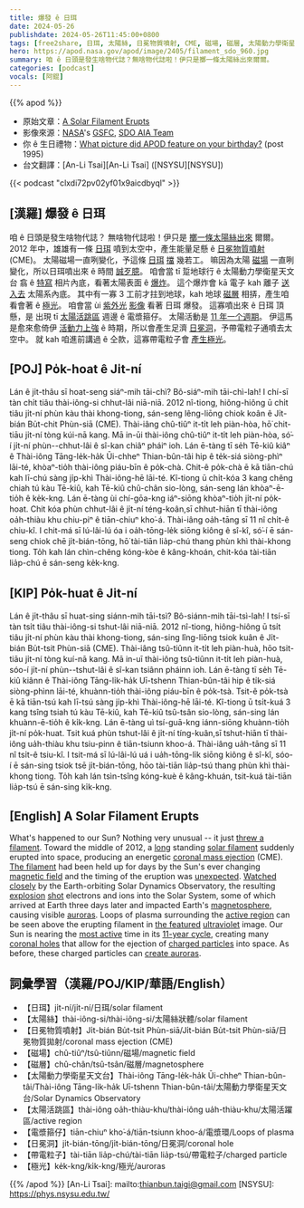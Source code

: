 ```yaml
---
title: 爆發 ê 日珥
date: 2024-05-26
publishdate: 2024-05-26T11:45:00+0800
tags: [free2share, 日珥, 太陽絲, 日冕物質噴射, CME, 磁場, 磁層, 太陽動力學衛星天文台, 電漿箍仔, 太陽活跳期, 日冕洞, 帶電粒子, 極光]
hero: https://apod.nasa.gov/apod/image/2405/filament_sdo_960.jpg
summary: 咱 ê 日頭是發生啥物代誌？無啥物代誌啦！伊只是擲一條太陽絲出來爾爾。
categories: [podcast]
vocals: [阿錕]
---
```


{{% apod %}}

- 原始文章：[A Solar Filament Erupts](https://apod.nasa.gov/apod/ap240526.html)
- 影像來源：[NASA](https://www.nasa.gov/)'s [GSFC](https://www.nasa.gov/goddard), [SDO AIA Team](https://sdo.gsfc.nasa.gov/)
- 你 ê 生日禮物：[What picture did APOD feature on your birthday?](https://apod.nasa.gov/apod/calendar/allyears.html) (post 1995)
- 台文翻譯：[An-Li Tsai][An-Li Tsai] ([NSYSU][NSYSU])

{{< podcast "clxdi72pv02yf01x9aicdbyql" >}}

## [漢羅] 爆發 ê 日珥
咱 ê 日頭是發生啥物代誌？
無啥物代誌啦！伊只是 [擲一條太陽絲出來][threw a filament] 爾爾。
2012 年中，雄雄有一條 [日珥][solar filament] 噴到太空中，產生能量足懸 ê [日冕物質噴射][coronal mass ejection] (CME)。
太陽磁場一直咧變化，予這條 [日珥][The filament] [擋][long] 幾若工。
嘛因為太陽 [磁場][magnetic field] 一直咧變化，所以日珥噴出來 ê 時間 [誠歹臆][unexpected]。
咱會當 tī 踅地球行 ê 太陽動力學衛星天文台 翕 ê [特寫][Watched closely] 相片內底，看著太陽表面 ê [爆炸][explosion]。
這个爆炸會 kā 電子 kah 離子 [送入去][shot] 太陽系內底。
其中有一寡 3 工前才拄到地球，kah 地球 [磁層][magnetosphere] 相挵，產生咱看會著 ê [極光][auroras]。
咱會當 ùi [紫外光][ultraviolet] [影像][the featured] 看著 日珥 爆發。
這寡噴出來 ê 日珥 頂懸，是 出現 tī [太陽活跳區][active region] 週邊 ê 電漿箍仔。
太陽活動是 [11 年一个週期][11-year cycle]。
伊這馬是愈來愈倚伊 [活動力上強][most active] ê 時期，所以會產生足濟 [日冕洞][coronal holes]，予帶電粒子通噴去太空中。
就 kah 咱進前講過 ê 仝款，這寡帶電粒子會 [產生極光][create auroras]。

## [POJ] Po̍k-hoat ê Ji̍t-ní
Lán ê ji̍t-thâu sī hoat-seng siáⁿ-mih tāi-chì?
Bô-siáⁿ-mih tāi-chì-lah!
I chí-sī tàn chi̍t tiâu thài-iông-si chhut-lâi niā-niā.
2012 nî-tiong, hiông-hiông ū chi̍t tiâu ji̍t-ní phùn kàu thài khong-tiong, sán-seng lêng-liōng chiok koân ê Ji̍t-bián Bu̍t-chit Phùn-siā (CME).
Thài-iâng chû-tiûⁿ it-ti̍t leh piàn-hòa, hō͘ chit-tiāu ji̍t-ní tòng kúi-nā kang.
Mā in-ūi thài-iông chû-tiûⁿ it-ti̍t leh piàn-hòa, só͘-í ji̍t-ní phùn--chhut-lâi ê sî-kan chiâⁿ pháiⁿ ioh.
Lán ē-tàng tī se̍h Tē-kiû kiâⁿ ê Thài-iông Tāng-le̍k-ha̍k Ūi-chheⁿ Thian-bûn-tâi hip ê te̍k-siá siòng-phìⁿ lāi-té, khòaⁿ-tio̍h thài-iông piáu-bīn ê po̍k-chà.
Chit-ê po̍k-chà ē kā tiān-chú kah lī-chú sàng ji̍p-khì Thài-iông-hē lāi-té.
Kî-tiong ū chi̍t-kóa 3 kang chêng chiah tú kàu Tē-kiû, kah Tē-kiû chû-chân sio-lòng, sán-seng lán khòaⁿ-ē-tio̍h ê ke̍k-kng.
Lán ē-tàng ùi chí-gōa-kng iáⁿ-siōng khòaⁿ-tio̍h ji̍t-ní po̍k-hoat.
Chit kóa phùn chhut-lâi ê ji̍t-ní téng-koân,sī chhut-hiān tī thài-iông oa̍h-thiàu khu chiu-piⁿ ê tiān-chiuⁿ kho͘-á.
Thài-iâng oa̍h-tāng sī 11 nî chi̍t-ê chiu-kî.
I chit-má sī lú-lâi-lú óa i oa̍h-tōng-le̍k siōng kiông ê sî-kî, só͘-í ē sán-seng chiok chē ji̍t-bián-tōng, hō͘ tài-tiān lia̍p-chú thang phùn khì thài-khong tiong.
To̍h kah lán chìn-chêng kóng-kòe ê kâng-khoán, chit-kóa tài-tiān lia̍p-chú ē sán-seng ke̍k-kng.

## [KIP] Po̍k-huat ê Ji̍t-ní
Lán ê ji̍t-thâu sī huat-sing siánn-mih tāi-tsì?
Bô-siánn-mih tāi-tsì-lah!
I tsí-sī tàn tsi̍t tiâu thài-iông-si tshut-lâi niā-niā.
2012 nî-tiong, hiông-hiông ū tsi̍t tiâu ji̍t-ní phùn kàu thài khong-tiong, sán-sing lîng-liōng tsiok kuân ê Ji̍t-bián Bu̍t-tsit Phùn-siā (CME).
Thài-iâng tsû-tiûnn it-ti̍t leh piàn-huà, hōo tsit-tiāu ji̍t-ní tòng kuí-nā kang.
Mā in-uī thài-iông tsû-tiûnn it-ti̍t leh piàn-huà, sóo-í ji̍t-ní phùn--tshut-lâi ê sî-kan tsiânn pháinn ioh.
Lán ē-tàng tī se̍h Tē-kiû kiânn ê Thài-iông Tāng-li̍k-ha̍k Uī-tshenn Thian-bûn-tâi hip ê ti̍k-siá siòng-phìnn lāi-té, khuànn-tio̍h thài-iông piáu-bīn ê po̍k-tsà.
Tsit-ê po̍k-tsà ē kā tiān-tsú kah lī-tsú sàng ji̍p-khì Thài-iông-hē lāi-té.
Kî-tiong ū tsi̍t-kuá 3 kang tsîng tsiah tú kàu Tē-kiû, kah Tē-kiû tsû-tsân sio-lòng, sán-sing lán khuànn-ē-tio̍h ê ki̍k-kng.
Lán ē-tàng uì tsí-guā-kng iánn-siōng khuànn-tio̍h ji̍t-ní po̍k-huat.
Tsit kuá phùn tshut-lâi ê ji̍t-ní tíng-kuân,sī tshut-hiān tī thài-iông ua̍h-thiàu khu tsiu-pinn ê tiān-tsiunn khoo-á.
Thài-iâng ua̍h-tāng sī 11 nî tsi̍t-ê tsiu-kî.
I tsit-má sī lú-lâi-lú uá i ua̍h-tōng-li̍k siōng kiông ê sî-kî, sóo-í ē sán-sing tsiok tsē ji̍t-bián-tōng, hōo tài-tiān lia̍p-tsú thang phùn khì thài-khong tiong.
To̍h kah lán tsìn-tsîng kóng-kuè ê kâng-khuán, tsit-kuá tài-tiān lia̍p-tsú ē sán-sing ki̍k-kng.

## [English] A Solar Filament Erupts
What's happened to our Sun?
Nothing very unusual -- it just [threw a filament][threw a filament].
Toward the middle of 2012, a [long][long] standing [solar filament][solar filament] suddenly erupted into space, producing an energetic [coronal mass ejection][coronal mass ejection] (CME).
[The filament][The filament] had been held up for days by the Sun's ever changing [magnetic field][magnetic field] and the timing of the eruption was [unexpected][unexpected].
[Watched closely][Watched closely] by the Earth-orbiting Solar Dynamics Observatory, the resulting [explosion][explosion] [shot][shot] electrons and ions into the Solar System, some of which arrived at Earth three days later and impacted Earth's [magnetosphere][magnetosphere], causing visible [auroras][auroras].
Loops of plasma surrounding the [active region][active region] can be seen above the erupting filament in [the featured][the featured] [ultraviolet][ultraviolet] image.
Our Sun is nearing the [most active][most active] time in its [11-year cycle][11-year cycle], creating many [coronal holes][coronal holes] that allow for the ejection of [charged particles][charged particles] into space.
As before, these charged particles can [create auroras][create auroras].

## 詞彙學習（漢羅/POJ/KIP/華語/English）
- 【日珥】ji̍t-ní/ji̍t-ní/日珥/solar filament
- 【太陽絲】thài-iông-si/thài-iông-si/太陽絲狀體/solar filament
- 【日冕物質噴射】Ji̍t-bián Bu̍t-tsit Phùn-siā/Ji̍t-bián Bu̍t-tsit Phùn-siā/日冕物質拋射/coronal mass ejection (CME)
- 【磁場】chû-tiûⁿ/tsû-tiûnn/磁場/magnetic field
- 【磁層】chû-chân/tsû-tsân/磁層/magnetosphere
- 【太陽動力學衛星天文台】Thài-iông Tāng-le̍k-ha̍k Ūi-chheⁿ Thian-bûn-tâi/Thài-iông Tāng-li̍k-ha̍k Uī-tshenn Thian-bûn-tâi/太陽動力學衛星天文台/Solar Dynamics Observatory
- 【太陽活跳區】thài-iông oa̍h-thiàu-khu/thài-iông ua̍h-thiàu-khu/太陽活躍區/active region
- 【電漿箍仔】tiān-chiuⁿ kho͘-á/tiān-tsiunn khoo-á/電漿環/Loops of plasma
- 【日冕洞】ji̍t-bián-tōng/ji̍t-bián-tōng/日冕洞/coronal hole
- 【帶電粒子】tài-tiān lia̍p-chú/tài-tiān lia̍p-tsú/帶電粒子/charged particle
- 【極光】ke̍k-kng/ki̍k-kng/極光/auroras

{{% /apod %}}
[An-Li Tsai]: mailto:thianbun.taigi@gmail.com
[NSYSU]: https://phys.nsysu.edu.tw/

[copyright]: https://apod.nasa.gov/apod/fap/lib/about_apod.html#srapply
[License3]: https://creativecommons.org/licenses/by/3.0/
[License2]:https://creativecommons.org/licenses/by-nc-nd/2.0/

[threw a filament]:https://apod.nasa.gov/apod/ap101215.html
[long]:https://apod.nasa.gov/apod/ap150210.html
[solar filament]:http://solar.physics.montana.edu/ypop/Program/hfilament.html
[coronal mass ejection]:https://en.wikipedia.org/wiki/Coronal_mass_ejection
[The filament]:https://www.syfy.com/syfy-wire/a-huge-solar-filament-erupts-into-space
[magnetic field]:http://solar-center.stanford.edu/magnetism/magneticfields.html
[unexpected]:https://i.pinimg.com/1200x/e8/ac/ab/e8acab27a9225b707a2467bf3bc27015.jpg
[Watched closely]:http://www.flickr.com/photos/gsfc/sets/72157631408160534/
[explosion]:http://www.flickr.com/photos/gsfc/7931868316/in/set-72157631408160534
[shot]:http://www.flickr.com/photos/gsfc/7938936660/in/set-72157631408160534
[magnetosphere]:https://en.wikipedia.org/wiki/Magnetosphere
[auroras]:https://apod.nasa.gov/apod/ap120321.html
[active region]:https://en.wikipedia.org/wiki/Active_region
[the featured]:http://www.flickr.com/photos/gsfc/7931831962/in/set-72157631408160534/
[ultraviolet]:https://science.nasa.gov/ems/10_ultravioletwaves
[most active]:https://science.nasa.gov/science-research/heliophysics/how-nasa-tracked-the-most-intense-solar-storm-in-decades/
[11-year cycle]:https://en.wikipedia.org/wiki/Solar_cycle
[coronal holes]:https://en.wikipedia.org/wiki/Coronal_hole
[charged particles]:https://en.wikipedia.org/wiki/Charged_particle
[create auroras]:https://www.facebook.com/media/set/?set=a.431368006258449&type=3
